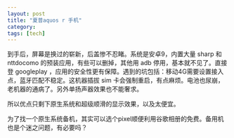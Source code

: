 ```yaml
---
layout: post
title: "夏普aquos r 手机"
category: 
tags: [tech]
---
```


到手后，屏幕是换过的崭新，后盖惨不忍睹。系统是安卓9，内置大量 sharp 和 nttdocomo 的预装应用，有些可以删掉，其他用 adb 停用，基本就不见了。直接登 googleplay ，应用的安全性更有保障。遇到的坑包括：移动4G需要设置接入点，蓝牙匹配不稳定。这机器插拔 sim 卡会强制重启，有点麻烦。电池也尿崩，老机器的通病了。另外单扬声器效果也不能奢求。

所以优点只剩下原生系统和超级顺滑的显示效果，以及太便宜。

为了找一个原生系统备机，其实可以选个pixel顺便利用谷歌相册的免费。备用机也是个迷之问题，有必要吗？